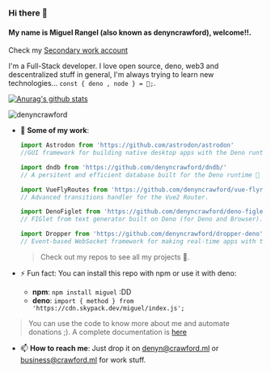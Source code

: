 ### Hi there 👋

#### **My name is Miguel Rangel (also known as denyncrawford), welcome!!**. 

Check my [Secondary work account](https://github.com/danimrangel)

I'm a Full-Stack developer. I love open source, deno, web3 and descentralized stuff in general, I'm always trying to learn new technologies... `const { deno , node } = 🖤;`.

[![Anurag's github stats](https://github-readme-stats.vercel.app/api?username=denyncrawford&count_private=true&show_icons=true&theme=react)](https://github.com/anuraghazra/github-readme-stats)

![denyncrawford](https://komarev.com/ghpvc/?username=denyncrawford&label=PROFILE+VIEWS)

- 🔭 **Some of my work**:

  ```javascript
  import Astrodon from 'https://github.com/astrodon/astrodon' 
  //GUI framework for building native desktop apps with the Deno runtime and WebView 🦕.
  ```
  ```javascript
  import dndb from 'https://github.com/denyncrawford/dndb/' 
  // A persitent and efficient database built for the Deno runtime 🦕 => 💾. 
  ```
  ```javascript
  import VueFlyRoutes from 'https://github.com/denyncrawford/vue-flyroutes' 
  // Advanced transitions handler for the Vue2 Router.
  ```
  ```javascript
  import DenoFiglet from 'https://github.com/denyncrawford/deno-figlet' 
  // FIGlet from text generator built on Deno (for Deno and Browser).
  ```
  ```javascript
  import Dropper from 'https://github.com/denyncrawford/dropper-deno' 
  // Event-based WebSocket framework for making real-time apps with the Deno runtime. (REALTIME DATA, OH YEAHHH!!!) 
  ```
  
  > Check out my repos to see all my projects 👀.
 
 - ⚡ Fun fact: You can install this repo with npm or use it with deno: 
  
    - **npm**: `npm install miguel` :DD
    - **deno**: `import { method } from 'https://cdn.skypack.dev/miguel/index.js';`
  
  > You can use the code to know more about me and automate donations ;). A complete documentation is [here](https://github.com/denyncrawford/denyncrawford/blob/master/module_docs.md)
  
- 📫 **How to reach me**: Just drop it on denyn@crawford.ml or business@crawford.ml for work stuff.


<!--
**denyncrawford/denyncrawford** is a ✨ _special_ ✨ repository because its `README.md` (this file) appears on your GitHub profile.

Here are some ideas to get you started:

- 🔭 I’m currently working on ...
- 🌱 I’m currently learning ...
- 👯 I’m looking to collaborate on ...
- 🤔 I’m looking for help with ...
- 💬 Ask me about ...
- 📫 How to reach me: ...
- 😄 Pronouns: ...
- ⚡ Fun fact: ...
-->
